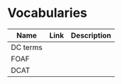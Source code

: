 # Vocabularies



| Name     | Link | Description |
| -------- | ---- | ----------- |
| DC terms |      |             |
| FOAF     |      |             |
| DCAT     |      |             |
